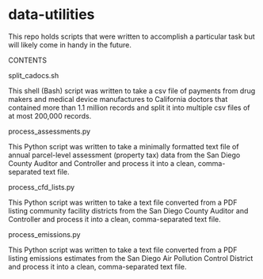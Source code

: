 # data-utilities
This repo holds scripts that were written to accomplish a particular task but will likely come in handy in the future.

CONTENTS

split_cadocs.sh

This shell (Bash) script was written to take a csv file of payments from drug makers and medical device manufactures to California doctors that contained more than 1.1 million records and split it into multiple csv files of at most 200,000 records.

process_assessments.py

This Python script was written to take a minimally formatted text file of annual parcel-level assessment (property tax) data from the San Diego County Auditor and Controller and process it into a clean, comma-separated text file.

process_cfd_lists.py

This Python script was written to take a text file converted from a PDF listing community facility districts from the San Diego County Auditor and Controller and process it into a clean, comma-separated text file.

process_emissions.py

This Python script was written to take a text file converted from a PDF listing emissions estimates from the San Diego Air Pollution Control District and process it into a clean, comma-separated text file.